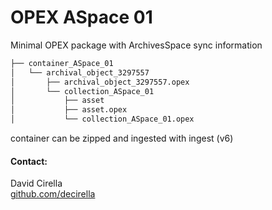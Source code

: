 # OPEX ASpace 01

Minimal OPEX package with ArchivesSpace sync information  

```bash
├── container_ASpace_01
│   └── archival_object_3297557
│       ├── archival_object_3297557.opex
│       └── collection_ASpace_01
│           ├── asset
│           ├── asset.opex
│           └── collection_ASpace_01.opex

```

container can be zipped and ingested with ingest (v6)




#### Contact:
David Cirella  
[github.com/decirella](https://github.com/decirella)
